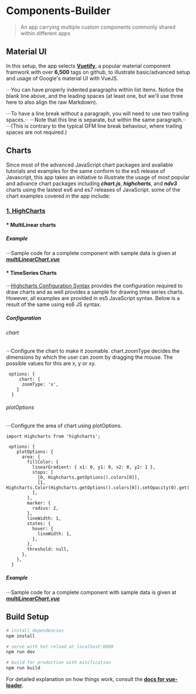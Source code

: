 # Components-Builder
> An app carrying multiple custom components commonly shared within different apps

## Material UI
In this setup, the app selects __[Vuetify](https://vuetifyjs.com/)__, a popular material component framwork with over __6,500__ tags on github, to illustrate basic/advanced setup and usage of Google's material UI with VueJS.


⋅⋅⋅You can have properly indented paragraphs within list items. Notice the blank line above, and the leading spaces (at least one, but we'll use three here to also align the raw Markdown).

⋅⋅⋅To have a line break without a paragraph, you will need to use two trailing spaces.⋅⋅
⋅⋅⋅Note that this line is separate, but within the same paragraph.⋅⋅
⋅⋅⋅(This is contrary to the typical GFM line break behaviour, where trailing spaces are not required.)


## Charts
Since most of the advanced JavaScript chart packages and available tutorials and examples for the same conform to the es5 release of Javascript, this app takes an initiative to illustrate the usage of most popular and advance chart packages including **_chart.js_**, **_highcharts_**, and **_ndv3_** charts using the lastest es6 and es7 releases of JavaScript.
some of the chart examples covered in the app include:
### [1. HighCharts](https://github.com/weizhenye/vue-highcharts)
#### * MultiLinear charts 

##### Example
⋅⋅⋅Sample code for a complete component with sample data is given at
**_[multiLinearChart.vue](https://github.com/Dantiff/Components-Builder/blob/master/src/modules/charts/components/multiLinearChart.vue)_**

#### * TimeSeries Charts 
⋅⋅⋅[Highcharts Configuration Syntax](https://www.tutorialspoint.com/highcharts/highcharts_configuration_syntax.htm) provides the configuration required to draw charts and as well provides a sample for drawing time series charts. However, all examples are provided in es5 JavaScript syntax. Below is a result of the same using es6 JS syntax.
##### Configuration
###### chart
⋅⋅⋅Configure the chart to make it zoomable. chart.zoomType decides the dimensions by which the user can zoom by dragging the mouse. The possible values for this are x, y or xy.
```
 options: {
     chart: {
      zoomType: 'x',
    }
  }
```
###### plotOptions
⋅⋅⋅Configure the area of chart using plotOptions.
```
import Highcharts from 'highcharts';

 options: {
    plotOptions: {
      area: {
        fillColor: {
          linearGradient: { x1: 0, y1: 0, x2: 0, y2: 1 },
          stops: [
            [0, Highcharts.getOptions().colors[0]],
            [1, Highcharts.Color(Highcharts.getOptions().colors[0]).setOpacity(0).get('rgba')],
          ],
        },
        marker: {
          radius: 2,
        },
        lineWidth: 1,
        states: {
          hover: {
            lineWidth: 1,
          },
        },
        threshold: null,
      },
    },
  }
```
##### Example
⋅⋅⋅Sample code for a complete component with sample data is given at
**_[multiLinearChart.vue](https://github.com/Dantiff/Components-Builder/blob/master/src/modules/charts/components/multiLinearChart.vue)_**


## Build Setup

``` bash
# install dependencies
npm install

# serve with hot reload at localhost:8080
npm run dev

# build for production with minification
npm run build
```

For detailed explanation on how things work, consult the __[docs for vue-loader](http://vuejs.github.io/vue-loader)__.

